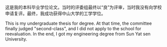 这是我的本科毕业学位论文。当时的评委组最终以“良”为评审，当时我没有向学校申请复评。最终，我成功获得中山大学的工学学位。

This is my undergraduate thesis for degree. At that time, the committee finally judged "second-class", and I did not apply to the school for reevaluation. In the end, I got my engineering degree from Sun Yat sen University.